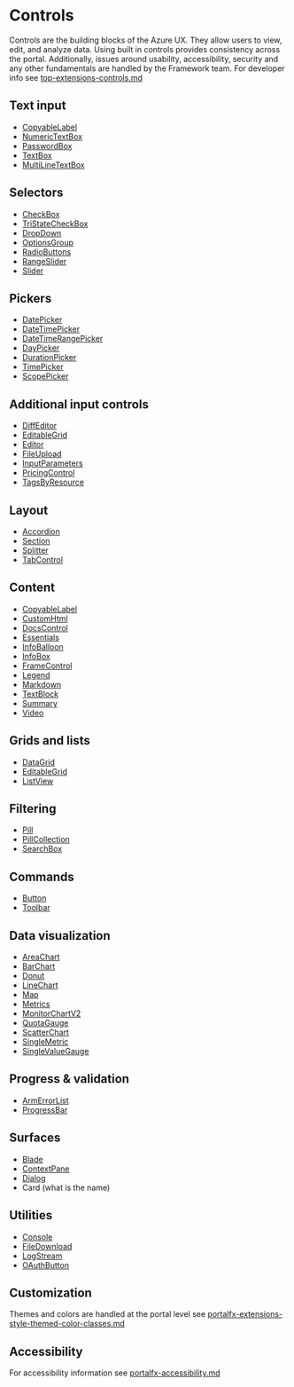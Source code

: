 ﻿# Controls
Controls are the building blocks of the Azure UX. They allow users to view, edit, and analyze data. Using built in controls provides consistency across the portal.  Additionally, issues around usability, accessibility, security and any other fundamentals are handled by the Framework team.  For developer info see [top-extensions-controls.md](top-extensions-controls.md) 

<a name="text-input"></a>
## Text input
* [CopyableLabel](design-patterns-controls-CopyableLabel.md)
* [NumericTextBox](design-patterns-controls-NumericTextBox.md)
* [PasswordBox](design-patterns-controls-PasswordBox.md)
* [TextBox](design-patterns-controls-TextBox.md)
* [MultiLineTextBox](design-patterns-controls-MultiLineTextBox.md)

<a name="selectors"></a>
## Selectors
* [CheckBox](design-patterns-controls-CheckBox.md)
* [TriStateCheckBox](design-patterns-controls-TriStateCheckBox.md)
* [DropDown](design-patterns-controls-DropDown.md)
* [OptionsGroup](design-patterns-controls-OptionsGroup.md)
* [RadioButtons](design-patterns-controls-RadioButtons.md)
* [RangeSlider](design-patterns-controls-RangeSlider.md)
* [Slider](design-patterns-controls-Slider.md)

<a name="pickers"></a>
## Pickers
* [DatePicker](design-patterns-controls-DatePicker.md)
* [DateTimePicker](design-patterns-controls-DateTimePicker.md)
* [DateTimeRangePicker](design-patterns-controls-DateTimeRangePicker.md)
* [DayPicker](design-patterns-controls-DayPicker.md)
* [DurationPicker](design-patterns-controls-DurationPicker.md)
* [TimePicker](design-patterns-controls-TimePicker.md)
* [ScopePicker](design-patterns-controls-scopepicker.md)

<a name="additional-input-controls"></a>
## Additional input controls
* [DiffEditor](design-patterns-controls-DiffEditor.md)
* [EditableGrid](design-patterns-controls-EditableGrid.md)
* [Editor](design-patterns-controls-Editor.md)
* [FileUpload](design-patterns-controls-fileupload.md)
* [InputParameters](design-patterns-controls-InputParameters.md)
* [PricingControl](design-patterns-controls-PricingControl.md)
* [TagsByResource](design-patterns-controls-TagsByResource.md)

<a name="layout"></a>
## Layout
* [Accordion](design-patterns-controls-accordion.md)
* [Section](design-patterns-controls-Section.md)
* [Splitter](design-patterns-controls-Splitter.md)
* [TabControl](design-patterns-controls-TabControl.md)

<a name="content"></a>
## Content
* [CopyableLabel](design-patterns-controls-CopyableLabel.md)
* [CustomHtml](design-patterns-controls-CustomHtml.md)
* [DocsControl](design-patterns-controls-DocsControl.md)
* [Essentials](design-patterns-controls-Essentials.md)
* [InfoBalloon](design-patterns-controls-InfoBalloon.md)
* [InfoBox](design-patterns-controls-InfoBox.md)
* [FrameControl](design-patterns-controls-FrameControl.md)
* [Legend](design-patterns-controls-Legend.md)
* [Markdown](design-patterns-controls-Markdown.md)
* [TextBlock](design-patterns-controls-TextBlock.md)
* [Summary](design-patterns-controls-Summary.md)
* [Video](design-patterns-controls-Video.md)

<a name="grids-and-lists"></a>
## Grids and lists
* [DataGrid](design-patterns-controls-DataGrid.md)
* [EditableGrid](design-patterns-controls-EditableGrid.md)
* [ListView](design-patterns-controls-ListView.md)

<a name="filtering"></a>
## Filtering
* [Pill](design-patterns-controls-Pill.md)
* [PillCollection](design-patterns-controls-PillCollection.md)
* [SearchBox](design-patterns-controls-SearchBox.md)

<a name="commands"></a>
## Commands
* [Button](design-patterns-controls-button.md)
* [Toolbar](design-patterns-controls-Toolbar.md)

<a name="data-visualization"></a>
## Data visualization
* [AreaChart](design-patterns-controls-AreaChart.md)
* [BarChart](design-patterns-controls-BarChart.md)
* [Donut](design-patterns-controls-Donut.md)
* [LineChart](design-patterns-controls-LineChart.md)
* [Map](design-patterns-controls-Map.md)
* [Metrics](design-patterns-controls-Metrics.md)
* [MonitorChartV2](design-patterns-controls-MonitorChartV2.md)
* [QuotaGauge](design-patterns-controls-QuotaGauge.md)
* [ScatterChart](design-patterns-controls-ScatterChart.md)
* [SingleMetric](design-patterns-controls-SingleMetric.md)
* [SingleValueGauge](design-patterns-controls-SingleValueGauge.md)

<a name="progress-validation"></a>
## Progress &amp; validation
* [ArmErrorList](design-patterns-controls-ArmErrorList.md)
* [ProgressBar](design-patterns-controls-ProgressBar.md)

<a name="surfaces"></a>
## Surfaces
* [Blade](top-extensions-blades.md)
* [ContextPane](top-extensions-context-panes.md)
* [Dialog](top-extensions-dialogs.md)
* Card (what is the name) []()

<a name="utilities"></a>
## Utilities
* [Console](design-patterns-controls-Console.md)
* [FileDownload](design-patterns-controls-FileDownload.md)
* [LogStream](design-patterns-controls-LogStream.md)
* [OAuthButton](design-patterns-controls-OAuthButton.md)

<a name="customization"></a>
## Customization
Themes and colors are handled at the portal level see [portalfx-extensions-style-themed-color-classes.md](portalfx-extensions-style-themed-color-classes.md)

<a name="accessibility"></a>
## Accessibility
For accessibility information see [portalfx-accessibility.md](portalfx-accessibility.md)

